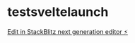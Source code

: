 # testsveltelaunch

[Edit in StackBlitz next generation editor ⚡️](https://stackblitz.com/~/github.com/EvyBettina/testsveltelaunch)